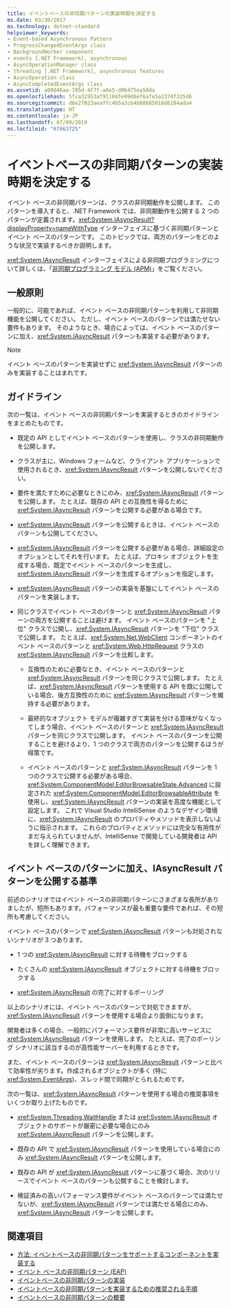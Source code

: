 ```yaml
---
title: イベントベースの非同期パターンの実装時期を決定する
ms.date: 03/30/2017
ms.technology: dotnet-standard
helpviewer_keywords:
- Event-based Asynchronous Pattern
- ProgressChangedEventArgs class
- BackgroundWorker component
- events [.NET Framework], asynchronous
- AsyncOperationManager class
- threading [.NET Framework], asynchronous features
- AsyncOperation class
- AsyncCompletedEventArgs class
ms.assetid: a00046aa-785d-4f7f-a8e5-d06475ea50da
ms.openlocfilehash: 5fca32953af91184fe99d8ef6afe5a2374f325d6
ms.sourcegitcommit: d6e27023aeaffc4b5a3cb4b88685018d6284ada4
ms.translationtype: HT
ms.contentlocale: ja-JP
ms.lasthandoff: 07/09/2019
ms.locfileid: "67663725"
---
```

# <a name="deciding-when-to-implement-the-event-based-asynchronous-pattern"></a>イベントベースの非同期パターンの実装時期を決定する

イベント ベースの非同期パターンは、クラスの非同期動作を公開します。 このパターンを導入すると、.NET Framework では、非同期動作を公開する 2 つのパターンが定義されます。<xref:System.IAsyncResult?displayProperty=nameWithType> インターフェイスに基づく非同期パターンとイベント ベースのパターンです。 このトピックでは、両方のパターンをどのような状況で実装するべきか説明します。

<xref:System.IAsyncResult> インターフェイスによる非同期プログラミングについて詳しくは、「[非同期プログラミング モデル (APM)](../../../docs/standard/asynchronous-programming-patterns/asynchronous-programming-model-apm.md)」をご覧ください。

## <a name="general-principles"></a>一般原則

一般的に、可能であれば、イベント ベースの非同期パターンを利用して非同期機能を公開してください。 ただし、イベント ベースのパターンでは満たせない要件もあります。 そのようなとき、場合によっては、イベント ベースのパターンに加え、<xref:System.IAsyncResult> パターンも実装する必要があります。

> [!NOTE]
> イベント ベースのパターンを実装せずに <xref:System.IAsyncResult> パターンのみを実装することはまれです。

## <a name="guidelines"></a>ガイドライン

次の一覧は、イベント ベースの非同期パターンを実装するときのガイドラインをまとめたものです。

- 既定の API としてイベント ベースのパターンを使用し、クラスの非同期動作を公開します。

- クラスが主に、Windows フォームなど、クライアント アプリケーションで使用されるとき、<xref:System.IAsyncResult> パターンを公開しないでください。

- 要件を満たすために必要なときにのみ、<xref:System.IAsyncResult> パターンを公開します。 たとえば、既存の API との互換性を得るために <xref:System.IAsyncResult> パターンを公開する必要がある場合です。

- <xref:System.IAsyncResult> パターンを公開するときは、イベント ベースのパターンも公開してください。

- <xref:System.IAsyncResult> パターンを公開する必要がある場合、詳細設定のオプションとしてそれを行います。 たとえば、プロキシ オブジェクトを生成する場合、既定でイベント ベースのパターンを生成し、<xref:System.IAsyncResult> パターンを生成するオプションを指定します。

- <xref:System.IAsyncResult> パターンの実装を基盤にしてイベント ベースのパターンを実装します。

- 同じクラスでイベント ベースのパターンと <xref:System.IAsyncResult> パターンの両方を公開することは避けます。 イベント ベースのパターンを "上位" クラスで公開し、<xref:System.IAsyncResult> パターンを "下位" クラスで公開します。 たとえば、<xref:System.Net.WebClient> コンポーネントのイベント ベースのパターンと <xref:System.Web.HttpRequest> クラスの <xref:System.IAsyncResult> パターンを比較します。

  - 互換性のために必要なとき、イベント ベースのパターンと <xref:System.IAsyncResult> パターンを同じクラスで公開します。 たとえば、<xref:System.IAsyncResult> パターンを使用する API を既に公開している場合、後方互換性のために <xref:System.IAsyncResult> パターンを維持する必要があります。

  - 最終的なオブジェクト モデルが複雑すぎて実装を分ける意味がなくなってしまう場合、イベント ベースのパターンと <xref:System.IAsyncResult> パターンを同じクラスで公開します。 イベント ベースのパターンを公開することを避けるより、1 つのクラスで両方のパターンを公開するほうが得策です。

  - イベント ベースのパターンと <xref:System.IAsyncResult> パターンを 1 つのクラスで公開する必要がある場合、<xref:System.ComponentModel.EditorBrowsableState.Advanced> に設定された <xref:System.ComponentModel.EditorBrowsableAttribute> を使用し、<xref:System.IAsyncResult> パターンの実装を高度な機能として設定します。 これで Visual Studio IntelliSense のようなデザイン環境に、<xref:System.IAsyncResult> のプロパティやメソッドを表示しないように指示されます。 これらのプロパティとメソッドには完全な有用性がまだ与えられていませんが、IntelliSense で開発している開発者は API を詳しく理解できます。

## <a name="criteria-for-exposing-the-iasyncresult-pattern-in-addition-to-the-event-based-pattern"></a>イベント ベースのパターンに加え、IAsyncResult パターンを公開する基準

前述のシナリオではイベント ベースの非同期パターンにさまざまな長所がありましたが、短所もあります。パフォーマンスが最も重要な要件であれば、その短所も考慮してください。

イベント ベースのパターンで <xref:System.IAsyncResult> パターンも対処されないシナリオが 3 つあります。

- 1 つの <xref:System.IAsyncResult> に対する待機をブロックする

- たくさんの <xref:System.IAsyncResult> オブジェクトに対する待機をブロックする

- <xref:System.IAsyncResult> の完了に対するポーリング

以上のシナリオには、イベント ベースのパターンで対処できますが、<xref:System.IAsyncResult> パターンを使用する場合より面倒になります。

開発者は多くの場合、一般的にパフォーマンス要件が非常に高いサービスに <xref:System.IAsyncResult> パターンを使用します。 たとえば、完了のポーリング シナリオに該当するのが高性能サーバーを利用するときです。

また、イベント ベースのパターンは <xref:System.IAsyncResult> パターンと比べて効率性が劣ります。作成されるオブジェクトが多く (特に <xref:System.EventArgs>)、スレッド間で同期がとられるためです。

次の一覧は、<xref:System.IAsyncResult> パターンを使用する場合の推奨事項をいくつか取り上げたものです。

- <xref:System.Threading.WaitHandle> または <xref:System.IAsyncResult> オブジェクトのサポートが厳密に必要な場合にのみ <xref:System.IAsyncResult> パターンを公開します。

- 既存の API で <xref:System.IAsyncResult> パターンを使用している場合にのみ <xref:System.IAsyncResult> パターンを公開します。

- 既存の API が <xref:System.IAsyncResult> パターンに基づく場合、次のリリースでイベント ベースのパターンも公開することを検討します。

- 検証済みの高いパフォーマンス要件がイベント ベースのパターンでは満たせないが、<xref:System.IAsyncResult> パターンでは満たせる場合にのみ、<xref:System.IAsyncResult> パターンを公開します。

## <a name="see-also"></a>関連項目

- [方法: イベントベースの非同期パターンをサポートするコンポーネントを実装する](../../../docs/standard/asynchronous-programming-patterns/component-that-supports-the-event-based-asynchronous-pattern.md)
- [イベント ベースの非同期パターン (EAP)](../../../docs/standard/asynchronous-programming-patterns/event-based-asynchronous-pattern-eap.md)
- [イベントベースの非同期パターンの実装](../../../docs/standard/asynchronous-programming-patterns/implementing-the-event-based-asynchronous-pattern.md)
- [イベントベースの非同期パターンを実装するための推奨される手順](../../../docs/standard/asynchronous-programming-patterns/best-practices-for-implementing-the-event-based-asynchronous-pattern.md)
- [イベントベースの非同期パターンの概要](../../../docs/standard/asynchronous-programming-patterns/event-based-asynchronous-pattern-overview.md)
